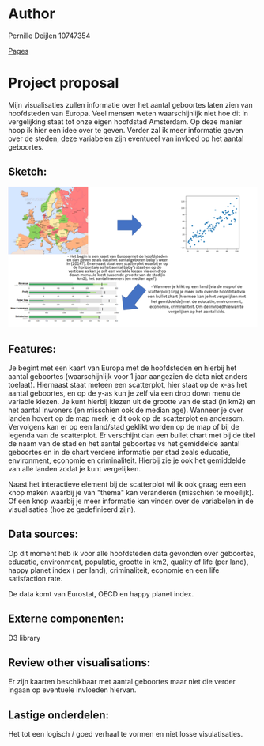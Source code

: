 # Author

Pernille Deijlen
10747354

[Pages](https://pernilledeijlen.github.io/Project/)

# Project proposal
Mijn visualisaties zullen informatie over het aantal geboortes laten zien van hoofdsteden van Europa. Veel mensen weten waarschijnlijk niet hoe dit in vergelijking staat tot onze eigen hoofdstad Amsterdam. Op deze manier hoop ik hier een idee over te geven. Verder zal ik meer informatie geven over de steden, deze variabelen zijn eventueel van invloed op het aantal geboortes. 

## Sketch:
![sketch](doc/sketch.PNG)

## Features:
Je begint met een kaart van Europa met de hoofdsteden en hierbij het aantal geboortes (waarschijnlijk voor 1 jaar aangezien de data niet anders toelaat). Hiernaast staat meteen een scatterplot, hier staat op de x-as het aantal geboortes, en op de y-as kun je zelf via een drop down menu de variable kiezen. Je kunt hierbij kiezen uit de grootte van de stad (in km2) en het aantal inwoners (en misschien ook de median age). Wanneer je over landen hovert op de map merk je dit ook op de scatterplot en andersom. Vervolgens kan er op een land/stad geklikt worden op de map of bij de legenda van de scatterplot. Er verschijnt dan een bullet chart met bij de titel de naam van de stad en het aantal geboortes vs het gemiddelde aantal geboortes en in de chart verdere informatie per stad zoals educatie, environment, economie en criminaliteit. Hierbij zie je ook het gemiddelde van alle landen zodat je kunt vergelijken.

Naast het interactieve element bij de scatterplot wil ik ook graag een een knop maken waarbij je van "thema" kan veranderen (misschien te moeilijk). Of een knop waarbij je meer informatie kan vinden over de variabelen in de visualisaties (hoe ze gedefinieerd zijn).

## Data sources:
Op dit moment heb ik voor alle hoofdsteden data gevonden over geboortes, educatie, environment, populatie, grootte in km2, quality of life (per land), happy planet index ( per land), criminaliteit, economie en een life satisfaction rate.

De data komt van Eurostat, OECD en happy planet index.

## Externe componenten:
D3 library

## Review other visualisations:
Er zijn kaarten beschikbaar met aantal geboortes maar niet die verder ingaan op eventuele invloeden hiervan.

## Lastige onderdelen:
Het tot een logisch / goed verhaal te vormen en niet losse visulatisaties.



